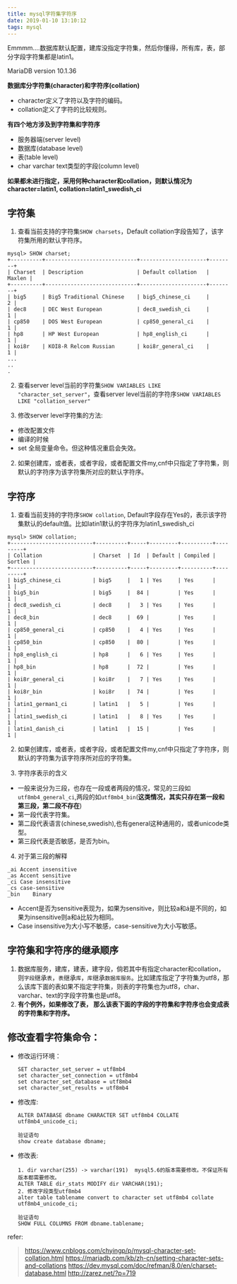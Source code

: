 ```yaml
---
title: mysql字符集字符序
date: 2019-01-10 13:10:12
tags: mysql
---
```


Emmmm....数据库默认配置，建库没指定字符集，然后你懂得，所有库，表，部分字段字符集都是latin1。

<!-- more -->

MariaDB version 10.1.36

**数据库分字符集(character)和字符序(collation)**
* character定义了字符以及字符的编码。
* collation定义了字符的比较规则。

**有四个地方涉及到字符集和字符序**
- 服务器端(server level)
- 数据库(database level)
- 表(table level)
- char varchar text类型的字段(column level)

**如果都未进行指定，采用何种character和collation，则默认情况为character=latin1, collation=latin1_swedish_ci**

## 字符集
1. 查看当前支持的字符集`SHOW charsets`，Default collation字段告知了，该字符集所用的默认字符序。
```
mysql> SHOW charset;
+----------+-----------------------------+---------------------+--------+
| Charset  | Description                 | Default collation   | Maxlen |
+----------+-----------------------------+---------------------+--------+
| big5     | Big5 Traditional Chinese    | big5_chinese_ci     |      2 |
| dec8     | DEC West European           | dec8_swedish_ci     |      1 |
| cp850    | DOS West European           | cp850_general_ci    |      1 |
| hp8      | HP West European            | hp8_english_ci      |      1 |
| koi8r    | KOI8-R Relcom Russian       | koi8r_general_ci    |      1 |
...
..
.
```

2. 查看server level当前的字符集`SHOW VARIABLES LIKE "character_set_server"`，查看server level当前的字符序`SHOW VARIABLES LIKE "collation_server"`

3. 修改server level字符集的方法:
- 修改配置文件
- 编译的时候
- set 全局变量命令。但这种情况重启会失效。

2. 如果创建库，或者表，或者字段，或者配置文件my,cnf中只指定了字符集，则默认的字符序为该字符集所对应的默认字符序。


## 字符序
1. 查看当前支持的字符序`SHOW collation`, Default字段存在Yes的，表示该字符集默认的default值。比如latin1默认的字符序为latin1_swedish_ci

```
mysql> SHOW collation;
+--------------------------+----------+-----+---------+----------+---------+
| Collation                | Charset  | Id  | Default | Compiled | Sortlen |
+--------------------------+----------+-----+---------+----------+---------+
| big5_chinese_ci          | big5     |   1 | Yes     | Yes      |       1 |
| big5_bin                 | big5     |  84 |         | Yes      |       1 |
| dec8_swedish_ci          | dec8     |   3 | Yes     | Yes      |       1 |
| dec8_bin                 | dec8     |  69 |         | Yes      |       1 |
| cp850_general_ci         | cp850    |   4 | Yes     | Yes      |       1 |
| cp850_bin                | cp850    |  80 |         | Yes      |       1 |
| hp8_english_ci           | hp8      |   6 | Yes     | Yes      |       1 |
| hp8_bin                  | hp8      |  72 |         | Yes      |       1 |
| koi8r_general_ci         | koi8r    |   7 | Yes     | Yes      |       1 |
| koi8r_bin                | koi8r    |  74 |         | Yes      |       1 |
| latin1_german1_ci        | latin1   |   5 |         | Yes      |       1 |
| latin1_swedish_ci        | latin1   |   8 | Yes     | Yes      |       1 |
| latin1_danish_ci         | latin1   |  15 |         | Yes      |       1 |
```

2. 如果创建库，或者表，或者字段，或者配置文件my,cnf中只指定了字符序，则默认的字符集为该字符序所对应的字符集。

3. 字符序表示的含义
* 一般来说分为三段，也存在一段或者两段的情况，常见的三段如`utf8mb4_general_ci`,两段的如`utf8mb4_bin`(**这类情况，其实只存在第一段和第三段，第二段不存在**)
* 第一段代表字符集。
* 第二段代表语言(chinese,swedish),也有general这种通用的，或者unicode类型。
* 第三段代表是否敏感，是否为bin。

4. 对于第三段的解释
```
_ai	Accent insensitive
_as	Accent sensitive
_ci	Case insensitive
_cs	case-sensitive
_bin	Binary
```

* Accent是否为sensitive表现为，如果为sensitive，则比较a和á是不同的，如果为insensitive则a和á比较为相同。
* Case insensitive为大小写不敏感，case-sensitive为大小写敏感。

## 字符集和字符序的继承顺序
1. 数据库服务，建库，建表，建字段，倘若其中有指定character和collation，则`字段`继承`表`，`表`继承`库`，`库`继承`数据库服务`。比如建库指定了字符集为utf8，那么该库下面的表如果不指定字符集，则表的字符集也为utf8，char、varchar、text的字段字符集也是utf8。
2. **有个例外，如果修改了表， 那么该表下面的字段的字符集和字符序也会变成表的字符集和字符序。**

## 修改查看字符集命令：

* 修改运行环境：

    ```
    SET character_set_server = utf8mb4
    set character_set_connection = utf8mb4
    set character_set_database = utf8mb4
    set character_set_results = utf8mb4
    ```

* 修改库:

    ```
    ALTER DATABASE dbname CHARACTER SET utf8mb4 COLLATE  utf8mb4_unicode_ci;
    
    验证语句 
    show create database dbname;

    ```
    
* 修改表:
    ```
    1. dir varchar(255) -> varchar(191)  mysql5.6的版本需要修改。不保证所有版本都需要修改。
    ALTER TABLE dir_stats MODIFY dir VARCHAR(191);
    2. 修改字段类型utf8mb4
    alter table tablename convert to character set utf8mb4 collate utf8mb4_unicode_ci;
    
    验证语句
    SHOW FULL COLUMNS FROM dbname.tablename;
    ```


refer:
> https://www.cnblogs.com/chyingp/p/mysql-character-set-collation.html
> https://mariadb.com/kb/zh-cn/setting-character-sets-and-collations
> https://dev.mysql.com/doc/refman/8.0/en/charset-database.html
> http://zarez.net/?p=719

